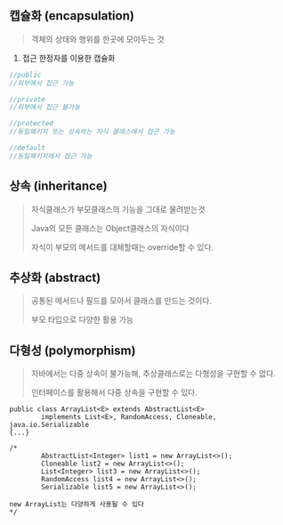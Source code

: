 ## 캡슐화 (encapsulation)
> 객체의 상태와 행위를 한곳에 모아두는 것

1. 접근 한정자를 이용한 캡슐화
```java
//public
//외부에서 접근 가능

//private
//외부에서 접근 불가능

//protected
//동일패키지 또는 상속하는 자식 클래스에서 접근 가능

//default
//동일패키지에서 접근 가능
```
## 상속 (inheritance)
> 자식클래스가 부모클래스의 기능을 그대로 물려받는것
> 
> Java의 모든 클래스는 Object클래스의 자식이다
> 
> 자식이 부모의 메서드를 대체할때는 override할 수 있다.
> 

## 추상화 (abstract)
> 공통된 메서드나 필드를 모아서 클래스를 만드는 것이다.
> 
> 부모 타입으로 다양한 활용 가능

##  다형성 (polymorphism)
> 자바에서는 다중 상속이 불가능해, 추상클래스로는 다형성을 구현할 수 없다.
> 
> 인터페이스를 활용해서 다중 상속을 구현할 수 있다.
```
public class ArrayList<E> extends AbstractList<E>
        implements List<E>, RandomAccess, Cloneable, java.io.Serializable
{...}

/*
        AbstractList<Integer> list1 = new ArrayList<>();
        Cloneable list2 = new ArrayList<>();
        List<Integer> list3 = new ArrayList<>();
        RandomAccess list4 = new ArrayList<>();
        Serializable list5 = new ArrayList<>();

new ArrayList는 다양하게 사용될 수 있다
*/
```
